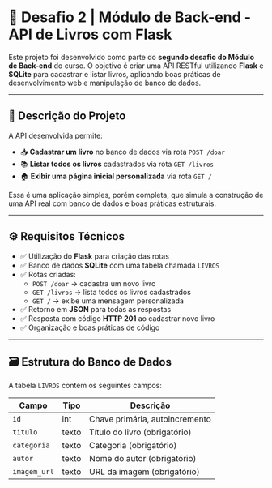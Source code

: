 # 📘 Desafio 2 | Módulo de Back-end - API de Livros com Flask

Este projeto foi desenvolvido como parte do **segundo desafio do Módulo de Back-end** do curso. O objetivo é criar uma API RESTful utilizando **Flask** e **SQLite** para cadastrar e listar livros, aplicando boas práticas de desenvolvimento web e manipulação de banco de dados.

---

## 🚀 Descrição do Projeto

A API desenvolvida permite:

- 📥 **Cadastrar um livro** no banco de dados via rota `POST /doar`
- 📚 **Listar todos os livros** cadastrados via rota `GET /livros`
- 🏠 **Exibir uma página inicial personalizada** via rota `GET /`

Essa é uma aplicação simples, porém completa, que simula a construção de uma API real com banco de dados e boas práticas estruturais.

---

## ⚙️ Requisitos Técnicos

- ✅ Utilização do **Flask** para criação das rotas
- ✅ Banco de dados **SQLite** com uma tabela chamada `LIVROS`
- ✅ Rotas criadas:
  - `POST /doar` → cadastra um novo livro
  - `GET /livros` → lista todos os livros cadastrados
  - `GET /` → exibe uma mensagem personalizada
- ✅ Retorno em **JSON** para todas as respostas
- ✅ Resposta com código **HTTP 201** ao cadastrar novo livro
- ✅ Organização e boas práticas de código

---

## 🗃️ Estrutura do Banco de Dados

A tabela `LIVROS` contém os seguintes campos:

| Campo        | Tipo   | Descrição                      |
|--------------|--------|--------------------------------|
| `id`         | int    | Chave primária, autoincremento |
| `titulo`     | texto  | Título do livro (obrigatório)  |
| `categoria`  | texto  | Categoria (obrigatório)        |
| `autor`      | texto  | Nome do autor (obrigatório)    |
| `imagem_url` | texto  | URL da imagem (obrigatório)    |

